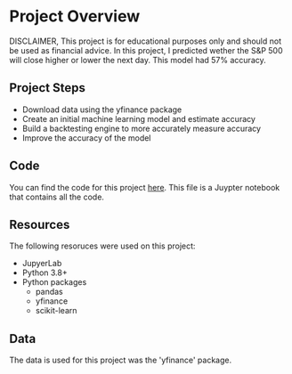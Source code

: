 # Project Overview

DISCLAIMER, This project is for educational purposes only and should not be used as financial advice. In this project, I predicted wether the S&P 500 will close higher or lower the next day. This model had 57% accuracy.

## Project Steps

* Download data using the yfinance package
* Create an initial machine learning model and estimate accuracy
* Build a backtesting engine to more accurately measure accuracy
* Improve the accuracy of the model

## Code

You can find the code for this project [here](https://github.com/ItZ2LEO/DigitalPortfolio/edit/main/Stock_Market_Predictions). This file is a Juypter notebook that contains all the code.

## Resources

The following resoruces were used on this project:

* JupyerLab
* Python 3.8+
* Python packages
    * pandas
    * yfinance
    * scikit-learn

## Data

The data is used for this project was the 'yfinance' package.
